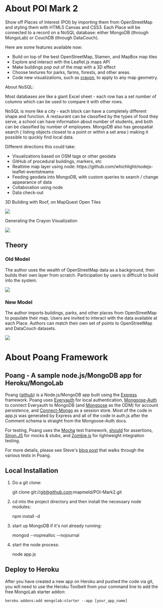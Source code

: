 # About POI Mark 2

Show off Places of Interest (POI) by importing them from OpenStreetMap and styling them with HTML5 Canvas and CSS3.
Each Place will be connected to a record on a NoSQL database: either MongoDB (through MongoLab) or CouchDB (through DataCouch).

Here are some features available now:
<ul>
<li>Build on top of the best OpenStreetMap, Stamen, and MapBox map tiles</li>
<li>Explore and interact with the Leaflet.js maps API</li>
<li>Make buildings pop out of the map with a 3D effect</li>
<li>Choose textures for parks, farms, forests, and other areas.</li>
<li>Code new visualizations, such as <a href='http://poimark2.herokuapp.com/kansas?id=4fc578ff59e0840100000005'>crayon</a>, to apply to any map geometry.</li>
</ul>

About NoSQL:<br/>
<p>Most databases are like a giant Excel sheet - each row has a set number of columns which can be used to compare it with other rows.</p>
<p>NoSQL is more like a city - each block can have a completely different shape and function. A restaurant can be classified by the types of food they serve, a school can have information about number of students, and both can be classified by number of employees. MongoDB also has geospatial search ( listing objects closest to a point or within a set area ) making it possible to quickly find local data.</p>

Different directions this could take:
<ul>
<li>Visualizations based on OSM tags or other geodata</li>
<li>GitHub of procedural buildings, markers, etc</li>
<li>Realtime map layer using node: https://github.com/whichlight/nodejs-leaflet-eventstreams</li>
<li>Feeding geodata into MongoDB, with custom queries to search / change appearance of data</li>
<li>Collaboration using node</li>
<li>Data check-out</li>
</ul>

3D Building with Roof, on MapQuest Open Tiles

<img src="http://i.imgur.com/Bb9Ed.png"/>

Generating the Crayon Visualization

<img src="http://i.imgur.com/GjFPU.png"/>

## Theory

### Old Model
The author uses the wealth of OpenStreetMap data as a background, then builds their own layer from scratch.
Participation by users is difficult to build into the system.

<img src="http://i.imgur.com/FOwFW.png"/>

### New Model
The author imports buildings, parks, and other places from OpenStreetMap to populate their map.
Users are invited to interact with the data available at each Place.
Authors can match their own set of points to OpenStreetMap and DataCouch datasets.

<img src="http://i.imgur.com/5aQ9p.png"/>

# About Poang Framework

## Poang - A sample node.js/MongoDB app for Heroku/MongoLab

Poang ([github](https://github.com/BeyondFog/Poang)) is a Node.js/MongoDB app built using the [Express](http://expressjs.com/) framework. Poang uses [Everyauth](http://everyauth.com/) for local authentication, [Mongoose-Auth](https://github.com/bnoguchi/mongoose-auth) to connect Everyauth to MongoDB (and [Mongoose](http://mongoosejs.com/) as the ODM) for account persistence, and [Connect-Mongo](https://github.com/kcbanner/connect-mongo) as a session store. Most of the code in app.js was generated by Express and all of the code in auth.js after the Comment schema is straight from the Mongoose-Auth docs.

For testing, Poang uses the [Mocha](http://visionmedia.github.com/mocha/) test framework, [should](https://github.com/visionmedia/should.js) for assertions, [Sinon.JS](http://sinonjs.org/) for mocks & stubs, and [Zombie.js](http://zombie.labnotes.org/) for lightweight integration testing.

For more details, please see Steve's [blog post](http://blog.beyondfog.com/?p=222) that walks through the various tests in Poang.

## Local Installation
 
1) Do a git clone:

    git clone git://git@github.com:mapmeld/POI-Mark2.git
    
2) cd into the project directory and then install the necessary node modules:

    npm install -d

3) start up MongoDB if it's not already running:
  
    mongod --noprealloc --nojournal
    
4) start the node process:

    node app.js

## Deploy to Heroku

After you have created a new app on Heroku and pushed the code via git, you will need to use the Heroku Toolbelt from your command line to add the free MongoLab starter addon:

    heroku addons:add mongolab:starter --app [your_app_name]
